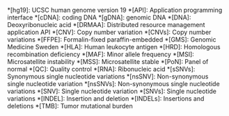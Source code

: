 *[hg19]: UCSC human genome version 19
*[API]: Application programming interface
*[cDNA]: coding DNA
*[gDNA]: genomic DNA
*[DNA]: Deoxyribonucleic acid
*[DRMAA]: Distributed resource management application API
*[CNV]: Copy number variation
*[CNVs]: Copy number variations
*[FFPE]: Formalin-fixed paraffin-embedded
*[GMS]: Genomic Medicine Sweden
*[HLA]: Human leukocyte antigen
*[HRD]: Homologous recombination deficiency
*[MAF]: Minor allele frequency
*[MSI]: Microsatellite instability
*[MSS]: Microsatellite stable 
*[PoN]: Panel of normal
*[QC]: Quality control
*[RNA]: Ribonucleic acid
*[sSNVs]: Synonymous single nucleotide variations
*[nsSNV]: Non-synonymous single nucleotide variation
*[nsSNVs]: Non-synonymous single nucleotide variations
*[SNV]: Single nucleotide variation
*[SNVs]: Single nucleotide variations
*[INDEL]: Insertion and deletion
*[INDELs]: Insertions and deletions
*[TMB]: Tumor mutational burden
